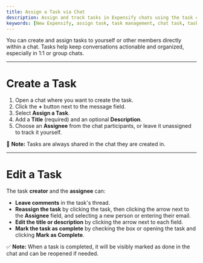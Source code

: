 ```yaml
---
title: Assign a Task via Chat
description: Assign and track tasks in Expensify chats using the task creation and assignment features.
keywords: [New Expensify, assign task, task management, chat task, task tracking]
---
```


You can create and assign tasks to yourself or other members directly within a chat. Tasks help keep conversations actionable and organized, especially in 1:1 or group chats.

---

# Create a Task

1. Open a chat where you want to create the task.
2. Click the **+** button next to the message field.
3. Select **Assign a Task**.
4. Add a **Title** (required) and an optional **Description**.
5. Choose an **Assignee** from the chat participants, or leave it unassigned to track it yourself.

📌 **Note:** Tasks are always shared in the chat they are created in.

---

# Edit a Task

The task **creator** and the **assignee** can:

- **Leave comments** in the task's thread.
- **Reassign the task** by clicking the task, then clicking the arrow next to the **Assignee** field, and selecting a new person or entering their email.
- **Edit the title or description** by clicking the arrow next to each field.
- **Mark the task as complete** by checking the box or opening the task and clicking **Mark as Complete**.

✅ **Note:** When a task is completed, it will be visibly marked as done in the chat and can be reopened if needed.


